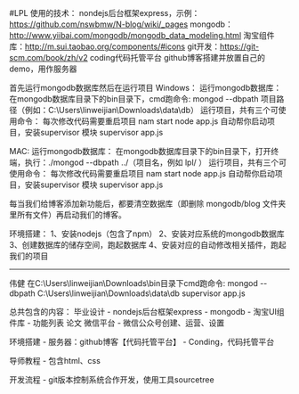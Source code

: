 #LPL
使用的技术：
nondejs后台框架express，示例：https://github.com/nswbmw/N-blog/wiki/_pages
mongodb：http://www.yiibai.com/mongodb/mongodb_data_modeling.html
淘宝组件库：http://m.sui.taobao.org/components/#icons
git开发：https://git-scm.com/book/zh/v2
coding代码托管平台
github博客搭建并放置自己的demo，用作服务器

首先运行mongodb数据库然后在运行项目
Windows：
    运行mongodb数据库：
        在mongodb数据库目录下的bin目录下，cmd跑命令: mongod --dbpath  项目路径（例如：C:\Users\linweijian\Downloads\data\db）
    运行项目，共有三个可使用命令：
        每次修改代码需要重启项目
        nam start
        node app.js
        自动帮你启动项目，安装supervisor 模块
        supervisor app.js

MAC:
    运行mongodb数据库：
        在mongodb数据库目录下的bin目录下，打开终端，执行：./mongod --dbpath ../（项目名，例如 lpl/ ）
    运行项目，共有三个可使用命令：
        每次修改代码需要重启项目
        nam start
        node app.js
        自动帮你启动项目，安装supervisor 模块
        supervisor app.js

每当我们给博客添加新功能后，都要清空数据库（即删除 mongodb/blog 文件夹里所有文件）再启动我们的博客。

环境搭建：
1、安装nodejs（包含了npm）
2、安装对应系统的mongodb数据库
3、创建数据库的储存空间，跑起数据库
4、安装对应的自动修改相关插件，跑起我们的项目


--------------------------------
伟健
在C:\Users\linweijian\Downloads\bin目录下cmd跑命令: mongod --dbpath C:\Users\linweijian\Downloads\data\db
supervisor app.js


总共包含的内容：
毕业设计
    - nondejs后台框架express
    - mongodb
    - 淘宝UI组件库
    - 功能列表
论文
微信平台
    - 微信公众号创建、运营、设置

环境搭建
    - 服务器：github博客【代码托管平台】
    - Conding，代码托管平台

导师教程
    - 包含html、css

开发流程
    - git版本控制系统合作开发，使用工具sourcetree












